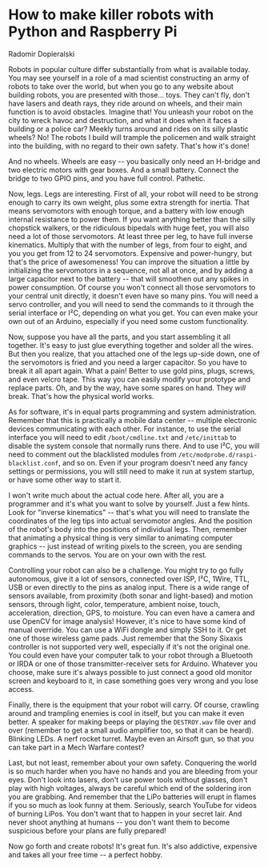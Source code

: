 # How to make killer robots with Python and Raspberry Pi

Radomir Dopieralski

Robots in popular culture differ substantially from what is available today.
You may see yourself in a role of a mad scientist constructing an army of
robots to take over the world, but when you go to any website about building
robots, you are presented with those... toys. They can't fly, don't have lasers
and death rays, they ride around on wheels, and their main function is to avoid
obstacles. Imagine that! You unleash your robot on the city to wreck havoc and
destruction, and what it does when it faces a building or a police car? Meekly
turns around and rides on its silly plastic wheels? No! The robots I build will
trample the policemen and walk straight into the building, with no regard to
their own safety. That's how it's done!

And no wheels. Wheels are easy -- you basically only need an H-bridge and two
electric motors with gear boxes. And a small battery. Connect the bridge to two
GPIO pins, and you have full control. Pathetic.

Now, legs. Legs are interesting. First of all, your robot will need to be
strong enough to carry its own weight, plus some extra strength for inertia.
That means servomotors with enough torque, and a battery with low enough
internal resistance to power them. If you want anything better than the silly
chopstick walkers, or the ridiculous bipedals with huge feet, you will also
need a lot of those servomotors. At least three per leg, to have full inverse
kinematics. Multiply that with the number of legs, from four to eight, and you
you get from 12 to 24 servomotors. Expensive and power-hungry, but that's the
price of awesomeness! You can improve the situation a little by initializing
the servomotors in a sequence, not all at once, and by adding a large capacitor
next to the battery -- that will smoothen out any spikes in power consumption.
Of course you won't connect all those servomotors to your central unit
directly, it doesn't even have so many pins. You will need a servo controller,
and you will need to send the commands to it through the serial interface or
I²C, depending on what you get. You can even make your own out of an Arduino,
especially if you need some custom functionality.

Now, suppose you have all the parts, and you start assembling it all together.
It's easy to just glue everything together and solder all the wires. But
then you realize, that you attached one of the legs up-side down, one of the
servomotors is fried and you need a larger capacitor. So you have to break it
all apart again. What a pain! Better to use gold pins, plugs, screws, and even
velcro tape. This way you can easily modify your prototype and replace parts.
Oh, and by the way, have some spares on hand. They *will* break. That's how
the physical world works.

As for software, it's in equal parts programming and system administration.
Remember that this is practically a mobile data center -- multiple electronic
devices communicating with each other. For instance, to use the serial
interface you will need to edit `/boot/cmdline.txt` and `/etc/inittab` to
disable the system console that normally runs there. And to use I²C, you will
need to comment out the blacklisted modules from
`/etc/modprobe.d/raspi-blacklist.conf`, and so on. Even if your program doesn't
need any fancy settings or permissions, you will still need to make it run at
system startup, or have some other way to start it.

I won't write much about the actual code here. After all, you are a programmer and
it's what you want to solve by yourself. Just a few hints. Look for "inverse
kinematics" -- that's what you will need to translate the coordinates of the
leg tips into actual servomotor angles. And the position of the robot's body
into the positions of individual legs. Then, remember that animating a physical
thing is very similar to animating computer graphics -- just instead of writing
pixels to the screen, you are sending commands to the servos. You are on your
own with the rest.

Controlling your robot can also be a challenge. You might try to go fully
autonomous, give it a lot of sensors, connected over ISP, I²C, 1Wire, TTL, USB
or even directly to the pins as analog input. There is a wide range of sensors
available, from proximity (both sonar and light-based) and motion sensors,
through light, color, temperature, ambient noise, touch, acceleration,
direction, GPS, to moisture.  You can even have a camera and use OpenCV for
image analysis! However, it's nice to have some kind of manual override. You
can use a WiFi dongle and simply SSH to it. Or get one of those wireless game
pads. Just remember that the Sony Sixaxis controller is not supported very
well, especially if it's not the original one. You could even have your
computer talk to your robot through a Bluetooth or IRDA or one of those
transmitter-receiver sets for Arduino.  Whatever you choose, make sure it's
always possible to just connect a good old monitor screen and keyboard to it,
in case something goes very wrong and you lose access.

Finally, there is the equipment that your robot will carry. Of course, crawling
around and trampling enemies is cool in itself, but you can make it even
better. A speaker for making beeps or playing the `DESTROY.wav` file over and
over (remember to get a small audio amplifier too, so that it can be heard).
Blinking LEDs. A nerf rocket turret. Maybe even an Airsoft gun, so that you can
take part in a Mech Warfare contest?

Last, but not least, remember about your own safety. Conquering the world is so
much harder when you have no hands and you are bleeding from your eyes. Don't
look into lasers, don't use power tools without glasses, don't play with high
voltages, always be careful which end of the soldering iron you are grabbing.
And remember that the LiPo batteries will erupt in flames if you so much as
look funny at them. Seriously, search YouTube for videos of burning LiPos. You
don't want that to happen in your secret lair. And never shoot anything at
humans -- you don't want them to become suspicious before your plans are fully
prepared!

Now go forth and create robots! It's great fun. It's also addictive, expensive
and takes all your free time -- a perfect hobby.
